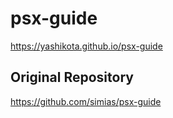 # psx-guide

<https://yashikota.github.io/psx-guide>

## Original Repository

<https://github.com/simias/psx-guide>
